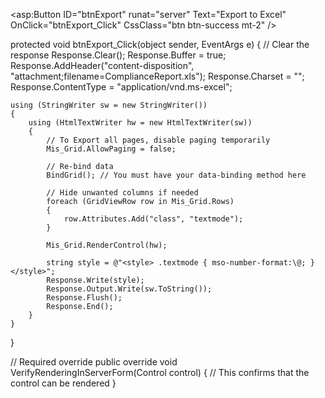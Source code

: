 <asp:Button ID="btnExport" runat="server" Text="Export to Excel"
    OnClick="btnExport_Click" CssClass="btn btn-success mt-2" />


protected void btnExport_Click(object sender, EventArgs e)
{
    // Clear the response
    Response.Clear();
    Response.Buffer = true;
    Response.AddHeader("content-disposition", "attachment;filename=ComplianceReport.xls");
    Response.Charset = "";
    Response.ContentType = "application/vnd.ms-excel";

    using (StringWriter sw = new StringWriter())
    {
        using (HtmlTextWriter hw = new HtmlTextWriter(sw))
        {
            // To Export all pages, disable paging temporarily
            Mis_Grid.AllowPaging = false;

            // Re-bind data
            BindGrid(); // You must have your data-binding method here

            // Hide unwanted columns if needed
            foreach (GridViewRow row in Mis_Grid.Rows)
            {
                row.Attributes.Add("class", "textmode");
            }

            Mis_Grid.RenderControl(hw);

            string style = @"<style> .textmode { mso-number-format:\@; } </style>";
            Response.Write(style);
            Response.Output.Write(sw.ToString());
            Response.Flush();
            Response.End();
        }
    }
}

// Required override
public override void VerifyRenderingInServerForm(Control control)
{
    // This confirms that the control can be rendered
}
